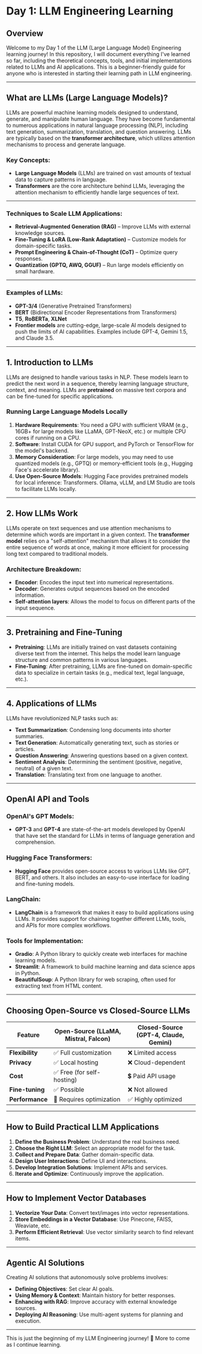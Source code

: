 # Day 1: LLM Engineering Learning

## Overview

Welcome to my Day 1 of the LLM (Large Language Model) Engineering learning journey! In this repository, I will document everything I've learned so far, including the theoretical concepts, tools, and initial implementations related to LLMs and AI applications. This is a beginner-friendly guide for anyone who is interested in starting their learning path in LLM engineering.

---

## What are LLMs (Large Language Models)?

LLMs are powerful machine learning models designed to understand, generate, and manipulate human language. They have become fundamental to numerous applications in natural language processing (NLP), including text generation, summarization, translation, and question answering. LLMs are typically based on the **transformer architecture**, which utilizes attention mechanisms to process and generate language.

### Key Concepts:
- **Large Language Models** (LLMs) are trained on vast amounts of textual data to capture patterns in language.
- **Transformers** are the core architecture behind LLMs, leveraging the attention mechanism to efficiently handle large sequences of text.

---  

### Techniques to Scale LLM Applications:

- **Retrieval-Augmented Generation (RAG)** – Improve LLMs with external knowledge sources.
- **Fine-Tuning & LoRA (Low-Rank Adaptation)** – Customize models for domain-specific tasks.
- **Prompt Engineering & Chain-of-Thought (CoT)** – Optimize query responses.
- **Quantization (GPTQ, AWQ, GGUF)** – Run large models efficiently on small hardware.

---  

### Examples of LLMs:
- **GPT-3/4** (Generative Pretrained Transformers)
- **BERT** (Bidirectional Encoder Representations from Transformers)
- **T5**, **RoBERTa**, **XLNet**  
- **Frontier models** are cutting-edge, large-scale AI models designed to push the limits of AI capabilities. Examples include GPT-4, Gemini 1.5, and Claude 3.5.

---

## 1. Introduction to LLMs

LLMs are designed to handle various tasks in NLP. These models learn to predict the next word in a sequence, thereby learning language structure, context, and meaning. LLMs are **pretrained** on massive text corpora and can be fine-tuned for specific applications.
  
### Running Large Language Models Locally

1. **Hardware Requirements**: You need a GPU with sufficient VRAM (e.g., 16GB+ for large models like LLaMA, GPT-NeoX, etc.) or multiple CPU cores if running on a CPU.
2. **Software**: Install CUDA for GPU support, and PyTorch or TensorFlow for the model's backend.
3. **Memory Consideration**: For large models, you may need to use quantized models (e.g., GPTQ) or memory-efficient tools (e.g., Hugging Face's accelerate library).
4. **Use Open-Source Models**: Hugging Face provides pretrained models for local inference: Transformers. Ollama, vLLM, and LM Studio are tools to facilitate LLMs locally.

---

## 2. How LLMs Work

LLMs operate on text sequences and use attention mechanisms to determine which words are important in a given context. The **transformer model** relies on a "self-attention" mechanism that allows it to consider the entire sequence of words at once, making it more efficient for processing long text compared to traditional models.

### Architecture Breakdown:
- **Encoder**: Encodes the input text into numerical representations.
- **Decoder**: Generates output sequences based on the encoded information.
- **Self-attention layers**: Allows the model to focus on different parts of the input sequence.

---

## 3. Pretraining and Fine-Tuning

- **Pretraining**: LLMs are initially trained on vast datasets containing diverse text from the internet. This helps the model learn language structure and common patterns in various languages.
- **Fine-Tuning**: After pretraining, LLMs are fine-tuned on domain-specific data to specialize in certain tasks (e.g., medical text, legal language, etc.).

---

## 4. Applications of LLMs

LLMs have revolutionized NLP tasks such as:
- **Text Summarization**: Condensing long documents into shorter summaries.
- **Text Generation**: Automatically generating text, such as stories or articles.
- **Question Answering**: Answering questions based on a given context.
- **Sentiment Analysis**: Determining the sentiment (positive, negative, neutral) of a given text.
- **Translation**: Translating text from one language to another.

---

## OpenAI API and Tools

### OpenAI's GPT Models:
- **GPT-3** and **GPT-4** are state-of-the-art models developed by OpenAI that have set the standard for LLMs in terms of language generation and comprehension.
  
### Hugging Face Transformers:
- **Hugging Face** provides open-source access to various LLMs like GPT, BERT, and others. It also includes an easy-to-use interface for loading and fine-tuning models.

### LangChain:
- **LangChain** is a framework that makes it easy to build applications using LLMs. It provides support for chaining together different LLMs, tools, and APIs for more complex workflows.

### Tools for Implementation:
- **Gradio**: A Python library to quickly create web interfaces for machine learning models.
- **Streamlit**: A framework to build machine learning and data science apps in Python.
- **BeautifulSoup**: A Python library for web scraping, often used for extracting text from HTML content.

---

## Choosing Open-Source vs Closed-Source LLMs

| Feature           | Open-Source (LLaMA, Mistral, Falcon) | Closed-Source (GPT-4, Claude, Gemini) |
|-------------------|--------------------------------------|---------------------------------------|
| **Flexibility**    | ✅ Full customization                | ❌ Limited access                     |
| **Privacy**        | ✅ Local hosting                     | ❌ Cloud-dependent                    |
| **Cost**           | ✅ Free (for self-hosting)           | 💲 Paid API usage                    |
| **Fine-tuning**    | ✅ Possible                          | ❌ Not allowed                        |
| **Performance**    | 🔹 Requires optimization             | ✅ Highly optimized                   |

---

## How to Build Practical LLM Applications

1. **Define the Business Problem**: Understand the real business need.
2. **Choose the Right LLM**: Select an appropriate model for the task.
3. **Collect and Prepare Data**: Gather domain-specific data.
4. **Design User Interactions**: Define UI and interactions.
5. **Develop Integration Solutions**: Implement APIs and services.
6. **Iterate and Optimize**: Continuously improve the application.

---

## How to Implement Vector Databases

1. **Vectorize Your Data**: Convert text/images into vector representations.
2. **Store Embeddings in a Vector Database**: Use Pinecone, FAISS, Weaviate, etc.
3. **Perform Efficient Retrieval**: Use vector similarity search to find relevant items.

---

## Agentic AI Solutions

Creating AI solutions that autonomously solve problems involves:
- **Defining Objectives**: Set clear AI goals.
- **Using Memory & Context**: Maintain history for better responses.
- **Enhancing with RAG**: Improve accuracy with external knowledge sources.
- **Deploying AI Reasoning**: Use multi-agent systems for planning and execution.

---

This is just the beginning of my LLM Engineering journey! 🚀 More to come as I continue learning.
